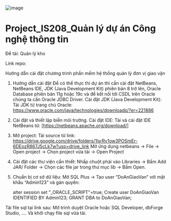 ![image](https://github.com/user-attachments/assets/0384fcab-d8cb-4d83-a8d5-6669ba975bfa)
# Project_IS208_Quản lý dự án Công nghệ thông tin
Đề tài: Quản lý kho

Link repo: 

Hướng dẫn cài đặt chương trình phần mềm hệ thống quản lý đơn vị giao vận

1. Hướng dẫn cài đặt
Để có thể thực thi dự án thì cần cài đặt NetBeans, NetBeans IDE, JDK (Java Development Kit) phiên bản 8 trở lên, Oracle Database phiên bản 11g hoặc 19c và để kết nối tới CSDL trên Oracle chúng ta cần Oracle JDBC Driver.
Cài đặt JDK (Java Development Kit):
Tải JDK từ trang chủ Oracle: https://www.oracle.com/java/technologies/downloads/?er=221886
2. Cài đặt và thiết lập biến môi trường.
Cài đặt IDE:
Tải và cài đặt IDE NetBeans từ: [https://netbeans.apache.org/download/] 
3. Mở project:
Tải source từ link: https://drive.google.com/drive/folders/1lsrRv1ow3POSmEr-6DEozR867J5cLk7w?usp=drive_link
Mở ứng dụng netbeans -> File -> Open project -> Chọn project vừa tải -> Open Project
4. Cài đặt các thư viện cần thiết:
Nhấp chuột phải vào Libraries -> Bấm Add JAR/ Folder
-> Chọn các file jar trong thư mục lib -> Bấm Open.
5. Chuẩn bị cơ sở dữ liệu:
Mở SQL Plus -> Tạo user “DoAnGiaoVan” với mật khẩu “Admin123” và gán quyền:

      alter session set "_ORACLE_SCRIPT"=true;
      Create user DoAnGiaoVan IDENTIFIED BY Admin123;
      GRANT DBA to DoAnGiaoVan;

Tải file sql tại link sau:
Mở trình duyệt Oracle hoặc SQL Developer, dbForge Studio, …. Và khởi chạy file sql vừa tải.


